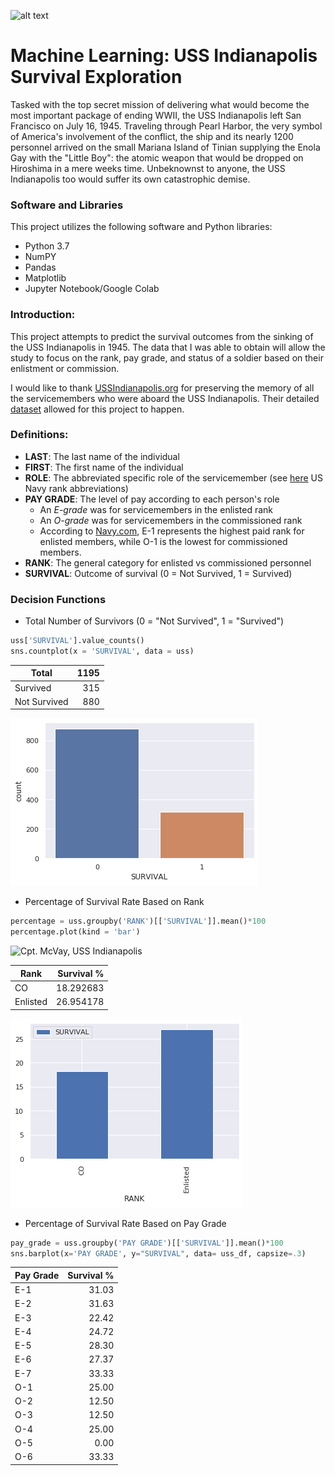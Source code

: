 ![alt text](https://upload.wikimedia.org/wikipedia/commons/a/a9/USS_Indianapolis_%28CA-35%29_underway_at_sea_on_27_September_1939_%2880-G-425615%29.jpg "USS Indianapolis c.1939")

# Machine Learning: USS Indianapolis Survival Exploration

Tasked with the top secret mission of delivering what would become the most important package of ending WWII, the USS Indianapolis left San Francisco on July 16, 1945. Traveling through Pearl Harbor, the very symbol of America's involvement of the conflict, the ship and its nearly 1200 personnel arrived on the small Mariana Island of Tinian supplying the Enola Gay with the "Little Boy": the atomic weapon that would be dropped on Hiroshima in a mere weeks time. Unbeknownst to anyone, the USS Indianapolis too would suffer its own catastrophic demise.         

### Software and Libraries
This project utilizes the following software and Python libraries:
* Python 3.7
* NumPY
* Pandas
* Matplotlib
* Jupyter Notebook/Google Colab

### Introduction:
This project attempts to predict the survival outcomes from the sinking of the USS Indianapolis in 1945. The data that I was able to obtain will allow the study to focus on the rank, pay grade, and status of a soldier based on their enlistment or commission. 

I would like to thank [USSIndianapolis.org](https://www.ussindianapolis.org/intro.htm) for preserving the memory of all the servicemembers who were aboard the USS Indianapolis. Their detailed [dataset](https://www.ussindianapolis.org/crew.htm) allowed for this project to happen.

### Definitions:
* __LAST__: The last name of the individual
* __FIRST__: The first name of the individual
* __ROLE__: The abbreviated specific role of the servicemember (see [here](https://www.cem.va.gov/CEM/docs/abbreviations/Ranks_Navy.pdf) US Navy rank abbreviations)
* __PAY GRADE__: The level of pay according to each person's role
  * An _E-grade_ was for servicemembers in the enlisted rank
  * An _O-grade_ was for servicemembers in the commissioned rank
  * According to [Navy.com](https://www.navycs.com/charts/1942-military-pay-chart.html), E-1 represents the highest paid rank for enlisted members, while O-1 is the lowest for commissioned members.
* __RANK__: The general category for enlisted vs commissioned personnel
* __SURVIVAL__: Outcome of survival (0 = Not Survived, 1 = Survived)

### Decision Functions
* Total Number of Survivors (0 = "Not Survived", 1 = "Survived")
```python
uss['SURVIVAL'].value_counts()
sns.countplot(x = 'SURVIVAL', data = uss)
```
| Total	| 1195 |
| --- | ---:|
| Survived  |	315 |
| Not Survived  | 880 |

![png](countplot_total_survival.png)
* Percentage of Survival Rate Based on Rank
```python
percentage = uss.groupby('RANK')[['SURVIVAL']].mean()*100
percentage.plot(kind = 'bar')
```
![Cpt. McVay, USS Indianapolis](https://www.ussindianapolis.org/images/mcvay2.jpg "'We waited five days in shark-infested waters to be rescued. We have waited over fifty years to get our Captain McVay's good name cleared.' - Edward J. Brown, USS Indianapolis survivor")

| Rank	| Survival % | 
| --- | ---:|
| CO  |	18.292683 |
| Enlisted |	26.954178 |

![png](percent_rank.png)
* Percentage of Survival Rate Based on Pay Grade
```python
pay_grade = uss.groupby('PAY GRADE')[['SURVIVAL']].mean()*100
sns.barplot(x='PAY GRADE', y="SURVIVAL", data= uss_df, capsize=.3)
```
| Pay Grade	| Survival % |
| --- | ---:|
| E-1 |	31.03 |
| E-2	| 31.63 |
| E-3	| 22.42 |
| E-4 |	24.72 |
| E-5 |	28.30 |
| E-6	| 27.37 |
| E-7 |	33.33 |
| O-1 |	25.00 | 
| O-2 |	12.50 |
| O-3 |	12.50 |
| O-4 |	25.00 |
| O-5 |	0.00 |
| O-6 |	33.33 |
